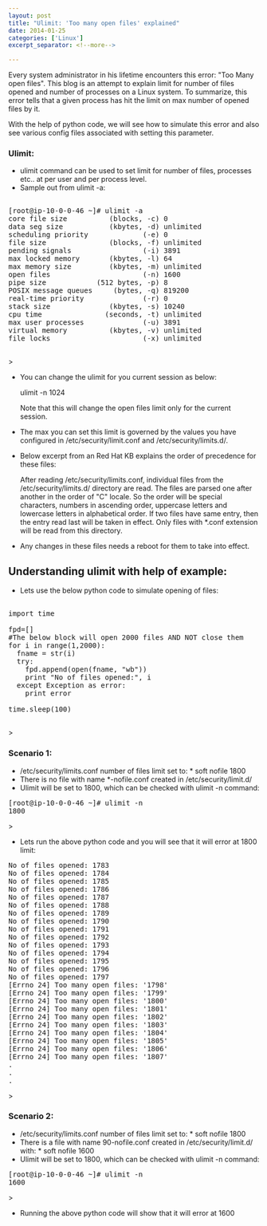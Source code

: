```yaml
---
layout: post
title: "Ulimit: 'Too many open files' explained"
date: 2014-01-25
categories: ['Linux']
excerpt_separator: <!--more-->

---
```


Every system administrator in his lifetime encounters this error: "Too Many open files". This blog is an attempt to explain limit for number of files opened and number of processes on a Linux system. To summarize, this error tells that a given process has hit the limit on max number of opened files by it.

With the help of python code, we will see how to simulate this error and also see various config files associated with setting this parameter.
<!--more-->

### Ulimit:

- ulimit command can be used to set limit for number of files, processes etc.. at per user and per process level.
- Sample out from ulimit -a:

<pre>

[root@ip-10-0-0-46 ~]# ulimit -a
core file size          (blocks, -c) 0
data seg size           (kbytes, -d) unlimited
scheduling priority             (-e) 0
file size               (blocks, -f) unlimited
pending signals                 (-i) 3891
max locked memory       (kbytes, -l) 64
max memory size         (kbytes, -m) unlimited
open files                      (-n) 1600
pipe size            (512 bytes, -p) 8
POSIX message queues     (bytes, -q) 819200
real-time priority              (-r) 0
stack size              (kbytes, -s) 10240
cpu time               (seconds, -t) unlimited
max user processes              (-u) 3891
virtual memory          (kbytes, -v) unlimited
file locks                      (-x) unlimited

</pre>>


- You can change the ulimit for you current session as below:

	ulimit -n 1024

	Note that this will change the open files limit only for the current session.

- The max you can set this limit is governed by the values you have configured in /etc/security/limit.conf and /etc/security/limits.d/<various-files>.

- Below excerpt from an Red Hat KB explains the order of precedence for these files:

	After reading /etc/security/limits.conf, individual files from the /etc/security/limits.d/ directory are read. The files are parsed one after another in the order of "C" locale. So the order will be special characters, numbers in ascending order, uppercase letters and lowercase letters in alphabetical order. If two files have same entry, then the entry read last will be taken in effect. Only files with *.conf extension will be read from this directory.

- Any changes in these files needs a reboot for them to take into effect.


## Understanding ulimit with help of example:

- Lets use the below python code to simulate opening of files:

<pre>

import time

fpd=[]
#The below block will open 2000 files AND NOT close them
for i in range(1,2000):
  fname = str(i)
  try:
  	fpd.append(open(fname, "wb"))
  	print "No of files opened:", i
  except Exception as error:
	print error

time.sleep(100)

</pre>>

### Scenario 1:
- /etc/security/limits.conf number of files limit set to: * soft nofile 1800
- There is no file with name *-nofile.conf created in /etc/security/limit.d/
- Ulimit will be set to 1800, which can be checked with ulimit -n command:

<pre>
[root@ip-10-0-0-46 ~]# ulimit -n
1800
</pre>>

- Lets run the above python code and you will see that it will error at 1800 limit:


<pre>
No of files opened: 1783
No of files opened: 1784
No of files opened: 1785
No of files opened: 1786
No of files opened: 1787
No of files opened: 1788
No of files opened: 1789
No of files opened: 1790
No of files opened: 1791
No of files opened: 1792
No of files opened: 1793
No of files opened: 1794
No of files opened: 1795
No of files opened: 1796
No of files opened: 1797
[Errno 24] Too many open files: '1798'
[Errno 24] Too many open files: '1799'
[Errno 24] Too many open files: '1800'
[Errno 24] Too many open files: '1801'
[Errno 24] Too many open files: '1802'
[Errno 24] Too many open files: '1803'
[Errno 24] Too many open files: '1804'
[Errno 24] Too many open files: '1805'
[Errno 24] Too many open files: '1806'
[Errno 24] Too many open files: '1807'
.
.
.
</pre>>


### Scenario 2:
- /etc/security/limits.conf number of files limit set to: * soft nofile 1800
- There is a file with name 90-nofile.conf created in /etc/security/limit.d/ with:  *          soft    nofile    1600
- Ulimit will be set to 1800, which can be checked with ulimit -n command:
<pre>
[root@ip-10-0-0-46 ~]# ulimit -n
1600
</pre>>
- Running the above python code will show that it will error at 1600





